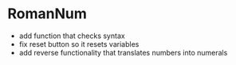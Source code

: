 RomanNum
========

- add function that checks syntax
- fix reset button so it resets variables
- add reverse functionality that translates numbers into numerals